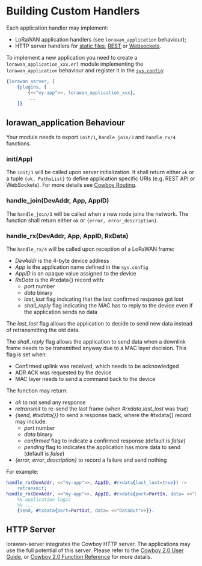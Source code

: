 # Building Custom Handlers

Each application handler may implement:
  * LoRaWAN application handlers (see `lorawan_application` behaviour);
  * HTTP server handlers for
[static files](https://ninenines.eu/docs/en/cowboy/2.0/guide/static_files/),
[REST](https://ninenines.eu/docs/en/cowboy/2.0/guide/rest_handlers/) or
[Websockets](https://ninenines.eu/docs/en/cowboy/2.0/guide/ws_handlers/).

To implement a new application you need to create a `lorawan_application_xxx.erl`
module implementing the `lorawan_application` behaviour and register it in the
[`sys.config`](lorawan_server.config):
```erlang
{lorawan_server, [
    {plugins, [
        {<<"my-app">>, lorawan_application_xxx},
        ...
    ]}
```

## lorawan_application Behaviour

Your module needs to export `init/1`, `handle_join/3` and `handle_rx/4` functions.

### init(App)

The `init/1` will be called upon server initialization. It shall return either
`ok` or a tuple `{ok, PathsList}` to define application specific URIs (e.g.
REST API or WebSockets). For more details see
[Cowboy Routing](https://github.com/ninenines/cowboy/blob/master/doc/src/guide/routing.asciidoc).

### handle_join(DevAddr, App, AppID)

The `handle_join/3` will be called when a new node joins the network. The function
shall return either `ok` or `{error, error_description}`.

### handle_rx(DevAddr, App, AppID, RxData)
The `handle_rx/4` will be called upon reception of a LoRaWAN frame:
  * *DevAddr* is the 4-byte device address
  * *App* is the application name defined in the `sys.config`
  * *AppID* is an opaque value assigned to the device
  * *RxData* is the #rxdata{} record with:
    * *port* number
    * *data* binary
    * *last_lost* flag indicating that the last confirmed response got lost
    * *shall_reply* flag indicating the MAC has to reply to the device even if
      the application sends no data

The *last_lost* flag allows the application to decide to send new data instead of
retransmitting the old data.

The *shall_reply* flag allows the application to send data when a downlink frame
needs to be transmitted anyway due to a MAC layer decision.
This flag is set when:
  * Confirmed uplink was received, which needs to be acknowledged
  * ADR ACK was requested by the device
  * MAC layer needs to send a command back to the device

The function may return:
  * *ok* to not send any response
  * *retransmit* to re-send the last frame (when *#rxdata.last_lost* was *true*)
  * *{send, #txdata{}}* to send a response back, where the #txdata{} record may include:
    * *port* number
    * *data* binary
    * *confirmed* flag to indicate a confirmed response (default is *false*)
    * *pending* flag to indicates the application has more data to send (default is *false*)
  * *{error, error_description}* to record a failure and send nothing

For example:
```erlang
handle_rx(DevAddr, <<"my-app">>, AppID, #rxdata{last_lost=true}) ->
    retransmit;
handle_rx(DevAddr, <<"my-app">>, AppID, #rxdata{port=PortIn, data= <<"DataIn">>}) ->
    %% application logic
    %% ...
    {send, #txdata{port=PortOut, data= <<"DataOut">>}}.
```

## HTTP Server

lorawan-server integrates the Cowboy HTTP server. The applications may use the
full potential of this server.
Please refer to the [Cowboy 2.0 User Guide](https://ninenines.eu/docs/en/cowboy/2.0/guide/),
or [Cowboy 2.0 Function Reference](https://ninenines.eu/docs/en/cowboy/2.0/manual/)
for more details.
